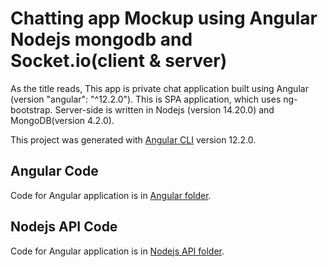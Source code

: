 # Chatting app Mockup using Angular Nodejs mongodb and Socket.io(client & server)

As the title reads, This app is private chat application built using Angular (version "angular": "^12.2.0"). This is SPA application, which uses ng-bootstrap. Server-side is written in Nodejs (version 14.20.0) and MongoDB(version 4.2.0).

This project was generated with [Angular CLI](https://github.com/angular/angular-cli) version 12.2.0.

## Angular Code
Code for Angular application is in [Angular folder](https://github.com/).

## Nodejs API Code
Code for Angular application is in [Nodejs API folder](https://github.com/).

